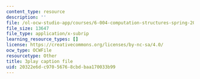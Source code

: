 ```yaml
---
content_type: resource
description: ''
file: /ol-ocw-studio-app/courses/6-004-computation-structures-spring-2017/20322e6dc97056768cbdbaa170033b99_z3DEmSG8kPk.vtt
file_size: 13647
file_type: application/x-subrip
learning_resource_types: []
license: https://creativecommons.org/licenses/by-nc-sa/4.0/
ocw_type: OCWFile
resourcetype: Other
title: 3play caption file
uid: 20322e6d-c970-5676-8cbd-baa170033b99
---
```

